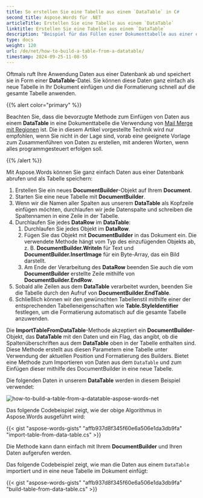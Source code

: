 ```yaml
---
title: So erstellen Sie eine Tabelle aus einem `DataTable` in C#
second_title: Aspose.Words für .NET
articleTitle: Erstellen Sie eine Tabelle aus einem `DataTable`
linktitle: Erstellen Sie eine Tabelle aus einem `DataTable`
description: "Beispiel für das Füllen einer Dokumenttabelle aus einer externen Datenbank mit C#."
type: docs
weight: 120
url: /de/net/how-to-build-a-table-from-a-datatable/
timestamp: 2024-09-25-11-08-55
---
```


Oftmals ruft Ihre Anwendung Daten aus einer Datenbank ab und speichert sie in Form einer **DataTable**-Datei. Sie können diese Daten ganz einfach als neue Tabelle in Ihr Dokument einfügen und die Formatierung schnell auf die gesamte Tabelle anwenden.

{{% alert color="primary" %}}

Beachten Sie, dass die bevorzugte Methode zum Einfügen von Daten aus einem **DataTable** in eine Dokumenttabelle die Verwendung von [Mail Merge mit Regionen](/words/net/types-of-mail-merge-operations/#mail-merge-with-regions) ist. Die in diesem Artikel vorgestellte Technik wird nur empfohlen, wenn Sie nicht in der Lage sind, vorab eine geeignete Vorlage zum Zusammenführen von Daten zu erstellen, mit anderen Worten, wenn alles programmgesteuert erfolgen soll.

{{% /alert %}}

Mit Aspose.Words können Sie ganz einfach Daten aus einer Datenbank abrufen und als Tabelle speichern:

1. Erstellen Sie ein neues **DocumentBuilder**-Objekt auf Ihrem **Document**.
1. Starten Sie eine neue Tabelle mit **DocumentBuilder**.
1. Wenn wir die Namen aller Spalten aus unserem **DataTable** als Kopfzeile einfügen möchten, durchlaufen wir jede Datenspalte und schreiben die Spaltennamen in eine Zeile in der Tabelle.
1. Durchlaufen Sie jedes **DataRow** im **DataTable**:
   1. Durchlaufen Sie jedes Objekt im **DataRow**.
   1. Fügen Sie das Objekt mit **DocumentBuilder** in das Dokument ein. Die verwendete Methode hängt vom Typ des einzufügenden Objekts ab, z. B. **DocumentBuilder.Writeln** für Text und **DocumentBuilder.InsertImage** für ein Byte-Array, das ein Bild darstellt.
   1. Am Ende der Verarbeitung des **DataRow** beenden Sie auch die vom **DocumentBuilder** erstellte Zeile mithilfe von **DocumentBuilder.EndRow**.
1. Sobald alle Zeilen aus dem **DataTable** verarbeitet wurden, beenden Sie die Tabelle durch den Aufruf von **DocumentBuilder.EndTable**.
1. Schließlich können wir den gewünschten Tabellenstil mithilfe einer der entsprechenden Tabelleneigenschaften wie **Table.StyleIdentifier** festlegen, um die Formatierung automatisch auf die gesamte Tabelle anzuwenden.

Die **ImportTableFromDataTable**-Methode akzeptiert ein **DocumentBuilder**-Objekt, das **DataTable** mit den Daten und ein Flag, das angibt, ob die Spaltenüberschriften aus dem **DataTable** oben in der Tabelle enthalten sind. Diese Methode erstellt aus diesen Parametern eine Tabelle unter Verwendung der aktuellen Position und Formatierung des Builders. Bietet eine Methode zum Importieren von Daten aus dem `DataTable` und zum Einfügen dieser mithilfe des DocumentBuilder in eine neue Tabelle.

Die folgenden Daten in unserem **DataTable** werden in diesem Beispiel verwendet:

![how-to-build-a-table-from-a-datatable-aspose-words-net](/words/net/how-to-build-a-table-from-a-datatable/how-to-build-a-table-from-a-datatable-1.png)

Das folgende Codebeispiel zeigt, wie der obige Algorithmus in Aspose.Words ausgeführt wird:

{{< gist "aspose-words-gists" "affb937d8f345f60e6a506e1da3db9fa" "import-table-from-data-table.cs" >}}

Die Methode kann dann einfach mit Ihrem **DocumentBuilder** und Ihren Daten aufgerufen werden.

Das folgende Codebeispiel zeigt, wie man die Daten aus einem `DataTable` importiert und in eine neue Tabelle im Dokument einfügt:

{{< gist "aspose-words-gists" "affb937d8f345f60e6a506e1da3db9fa" "build-table-from-data-table.cs" >}}
